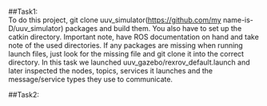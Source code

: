 

##Task1:                                                                                                                                                                                                                                                                                                                                     
         To do this project, git clone uuv_simulator(https://github.com/my name-is-D/uuv_simulator) packages and build them. You also have to set up the catkin            directory. Important note, have ROS documentation on hand and take note of the used directories. If any packages are missing when running launch files,            just look for the missing file and git clone it into the correct directory.
         In this task we launched uuv_gazebo/rexrov_default.launch and later inspected the nodes, topics, services it launches and the message/service types they          use to communicate.  

##Task2:
